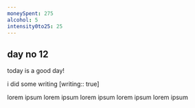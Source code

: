 ```yaml
---
moneySpent: 275
alcohol: 5
intensity0to25: 25
---
```

## day no 12
today is a good day!
 

i did some writing [writing:: true]

lorem ipsum lorem ipsum lorem ipsum lorem ipsum lorem ipsum
